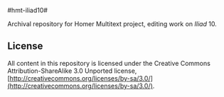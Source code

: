 #hmt-iliad10#

Archival repository for Homer Multitext project, editing work on *Iliad* 10.


## License ##

All content in this repository is licensed under the Creative Commons Attribution-ShareAlike 3.0 Unported license, [http://creativecommons.org/licenses/by-sa/3.0/](http://creativecommons.org/licenses/by-sa/3.0/).



